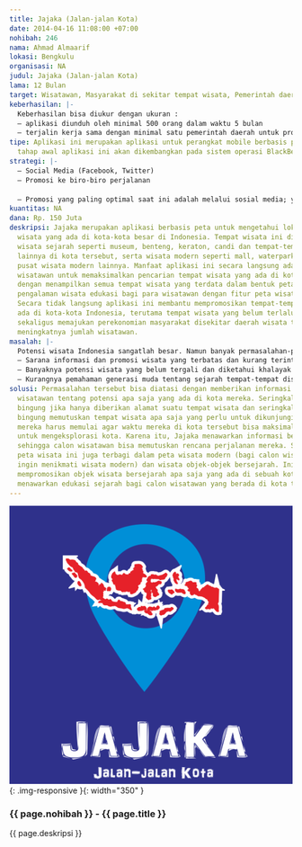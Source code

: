 ```yaml
---
title: Jajaka (Jalan-jalan Kota)
date: 2014-04-16 11:08:00 +07:00
nohibah: 246
nama: Ahmad Almaarif
lokasi: Bengkulu
organisasi: NA
judul: Jajaka (Jalan-jalan Kota)
lama: 12 Bulan
target: Wisatawan, Masyarakat di sekitar tempat wisata, Pemerintah daerah
keberhasilan: |-
  Keberhasilan bisa diukur dengan ukuran :
  – aplikasi diunduh oleh minimal 500 orang dalam waktu 5 bulan
  – terjalin kerja sama dengan minimal satu pemerintah daerah untuk promosi wisata daerah tersebut dalam waktu 5 bulan.
tipe: Aplikasi ini merupakan aplikasi untuk perangkat mobile berbasis peta. Untuk
  tahap awal aplikasi ini akan dikembangkan pada sistem operasi BlackBerry 10
strategi: |-
  – Social Media (Facebook, Twitter)
  – Promosi ke biro-biro perjalanan

  – Promosi yang paling optimal saat ini adalah melalui sosial media; yaitu dengan mempromosikan aplikasi ini ke grup-grup pecinta traveling dan pecinta sejarah atau yang sejenisnya. Cara jangka panjang adalah dengan melakukan promosi ke sekolah-sekolah dan pemerintah daerah (khususnya departemen pendidikan dan kebudayaan untuk dukungan kontent).
kuantitas: NA
dana: Rp. 150 Juta
deskripsi: Jajaka merupakan aplikasi berbasis peta untuk mengetahui lokasi tempat-tempat
  wisata yang ada di kota-kota besar di Indonesia. Tempat wisata ini dibagi menjadi
  wisata sejarah seperti museum, benteng, keraton, candi dan tempat-tempat bersejarah
  lainnya di kota tersebut, serta wisata modern seperti mall, waterpark, taman dan
  pusat wisata modern lainnya. Manfaat aplikasi ini secara langsung adalah mempermudah
  wisatawan untuk memaksimalkan pencarian tempat wisata yang ada di kota tersebut
  dengan menampilkan semua tempat wisata yang terdata dalam bentuk peta serta memberikan
  pengalaman wisata edukasi bagi para wisatawan dengan fitur peta wisata sejarah.
  Secara tidak langsung aplikasi ini membantu mempromosikan tempat-tempat wisata yang
  ada di kota-kota Indonesia, terutama tempat wisata yang belum terlalu dikenal masyarakat,
  sekaligus memajukan perekonomian masyarakat disekitar daerah wisata tersebut karena
  meningkatnya jumlah wisatawan.
masalah: |-
  Potensi wisata Indonesia sangatlah besar. Namun banyak permasalahan-permasalahan yang terjadi sehingga pemanfaatan pariwisata tersebut belum maksimal.Beberapa permasalahan pariwisata Indonesia yang terkait dengan latar belakang diusulkannya produk ini adalah :
  – Sarana informasi dan promosi wisata yang terbatas dan kurang terintegrasi
  – Banyaknya potensi wisata yang belum tergali dan diketahui khalayak
  – Kurangnya pemahaman generasi muda tentang sejarah tempat-tempat disekitar mereka
solusi: Permasalahan tersebut bisa diatasi dengan memberikan informasi kepada calon
  wisatawan tentang potensi apa saja yang ada di kota mereka. Seringkali wisatawan
  bingung jika hanya diberikan alamat suatu tempat wisata dan seringkali juga mereka
  bingung memutuskan tempat wisata apa saja yang perlu untuk dikunjungi dan dari mana
  mereka harus memulai agar waktu mereka di kota tersebut bisa maksimal digunakan
  untuk mengeksplorasi kota. Karena itu, Jajaka menawarkan informasi berbasis peta
  sehingga calon wisatawan bisa memutuskan rencana perjalanan mereka. Selain itu,
  peta wisata ini juga terbagi dalam peta wisata modern (bagi calon wisatawan yang
  ingin menikmati wisata modern) dan wisata objek-objek bersejarah. Ini sekaligus
  mempromosikan objek wisata bersejarah apa saja yang ada di sebuah kota sekaligus
  menawarkan edukasi sejarah bagi calon wisatawan yang berada di kota tersebut.
---
```


![246](/static/img/hibahcms/246.png){: .img-responsive }{: width="350" }

### {{ page.nohibah }} - {{ page.title }}

{{ page.deskripsi }}

